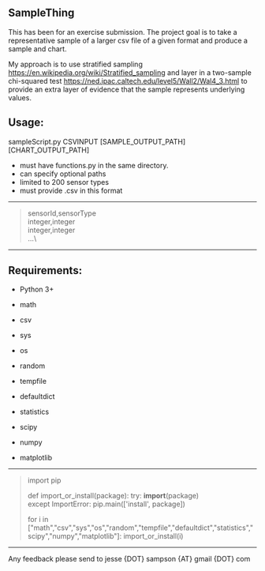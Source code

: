 ## SampleThing

This has been for an exercise submission. The project goal is to take a representative sample of a larger csv file of a given format and produce a sample and chart. 

My approach is to use stratified sampling https://en.wikipedia.org/wiki/Stratified_sampling and layer in a two-sample chi-squared test https://ned.ipac.caltech.edu/level5/Wall2/Wal4_3.html to provide an extra layer of evidence that the sample represents underlying values. 

## Usage: 

sampleScript.py CSVINPUT [SAMPLE_OUTPUT_PATH] [CHART_OUTPUT_PATH]

* must have functions.py in the same directory.
* can specify optional paths
* limited to 200 sensor types
* must provide .csv in this format 
____
> sensorId,sensorType \
> integer,integer \
> integer,integer \
> ...\
____

## Requirements:

* Python 3+

* math
* csv
* sys
* os
* random
* tempfile
* defaultdict
* statistics
* scipy
* numpy
* matplotlib

____

> import pip
>
> def import_or_install(package):
>    try:
>        __import__(package)\
>    except ImportError:
>       pip.main(['install', package]) 
>
> for i in ["math","csv","sys","os","random","tempfile","defaultdict","statistics","scipy","numpy","matplotlib"]:
> 	import_or_install(i)
____


Any feedback please send to jesse {DOT} sampson {AT} gmail {DOT} com
